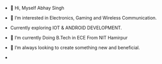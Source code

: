 - 👋 Hi, Myself Abhay Singh
- 👀 I’m interested in Electronics, Gaming and Wireless Communication.
- Currently exploring IOT & ANDROID DEVELOPMENT. 

- 🌱 I’m currently Doing B.Tech in ECE From NIT Hamirpur
- 💞️ I’m always looking to create something new and beneficial.
-

<!---
Abhay2807/Abhay2807 is a ✨ special ✨ repository because its `README.md` (this file) appears on your GitHub profile.
You can click the Preview link to take a look at your changes.
--->
